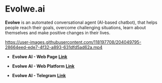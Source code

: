# Evolwe.ai
**Evolwe** is an automated conversational agent (AI-based chatbot), that helps people reach their goals, overcome challenging situations, learn about themselves and make positive changes in their lives.



https://user-images.githubusercontent.com/118197708/204049795-28664eed-ede7-4f32-a893-631dfd5ad62a.mp4



* **Evolwe AI - Web Page**
[**Link**](https://evolwe.ai/)

* **Evolwe AI - Web Platform**
[**Link**](https://t.me/NovaAI_bot)

* **Evolwe AI - Telegram**
[**Link**](http://yc2.evolwe.ai/chat)

